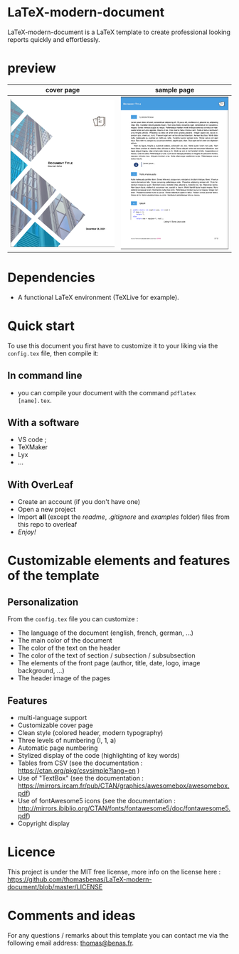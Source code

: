 # LaTeX-modern-document
LaTeX-modern-document is a LaTeX template to create professional looking reports quickly and effortlessly.

# preview

| cover page | sample page |
| :------------------: | :------------------: |
| [![A custom title page](examples/cover-page.png)](examples/document.pdf) | [![A basic example page](examples/page.png)](examples/document.pdf) |

# Dependencies
* A functional LaTeX environment (TeXLive for example).

# Quick start
To use this document you first have to customize it to your liking via the `config.tex` file, then compile it:

## In command line
* you can compile your document with the command `pdflatex [name].tex`.

## With a software
* VS code ;
* TeXMaker
* Lyx
* ...

## With OverLeaf
* Create an account (if you don't have one)
* Open a new project
* Import **all** (except the *readme*, *.gitignore* and *examples* folder) files from this repo to overleaf
* *Enjoy!*

# Customizable elements and features of the template

## Personalization

From the `config.tex` file you can customize : 
* The language of the document (english, french, german, ...)
* The main color of the document
* The color of the text on the header
* The color of the text of section / subsection / subsubsection
* The elements of the front page (author, title, date, logo, image background, ...)
* The header image of the pages

## Features

* multi-language support
* Customizable cover page
* Clean style (colored header, modern typography)
* Three levels of numbering (I, 1, a)
* Automatic page numbering
* Stylized display of the code (highlighting of key words)
* Tables from CSV (see the documentation : https://ctan.org/pkg/csvsimple?lang=en )
* Use of "TextBox" (see the documentation : https://mirrors.ircam.fr/pub/CTAN/graphics/awesomebox/awesomebox.pdf)
* Use of fontAwesome5 icons (see the documentation : http://mirrors.ibiblio.org/CTAN/fonts/fontawesome5/doc/fontawesome5.pdf)
* Copyright display

# Licence

This project is under the MIT free license, more info on the license here :
https://github.com/thomasbenas/LaTeX-modern-document/blob/master/LICENSE

# Comments and ideas

For any questions / remarks about this template you can contact me via the following email address: thomas@benas.fr.
